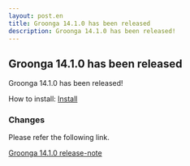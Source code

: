 ```yaml
---
layout: post.en
title: Groonga 14.1.0 has been released
description: Groonga 14.1.0 has been released!
---
```


## Groonga 14.1.0 has been released

Groonga 14.1.0 has been released!

How to install: [Install](/docs/install.html)

### Changes

Please refer the following link.

[Groonga 14.1.0 release-note](/docs/news/14.html#release-14.1.0)

